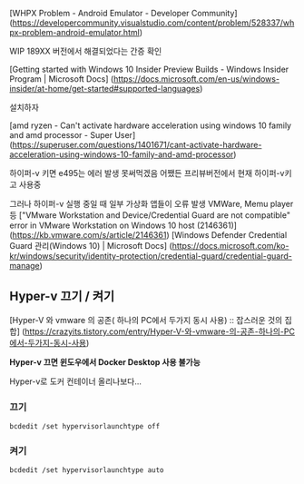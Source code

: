 [WHPX Problem - Android Emulator - Developer Community] (https://developercommunity.visualstudio.com/content/problem/528337/whpx-problem-android-emulator.html)

WIP 189XX 버전에서 해결되었다는 간증 확인

[Getting started with Windows 10 Insider Preview Builds - Windows Insider Program | Microsoft Docs] (https://docs.microsoft.com/en-us/windows-insider/at-home/get-started#supported-languages)

설치하자

[amd ryzen - Can't activate hardware acceleration using windows 10 family and amd processor - Super User] (https://superuser.com/questions/1401671/cant-activate-hardware-acceleration-using-windows-10-family-and-amd-processor)

하이퍼-v 키면 e495는 에러 발생 못써먹겠음
어쨌든 프리뷰버전에서 현재 하이퍼-v키고 사용중

그러나 하이퍼-v 실행 중일 때 일부 가상화 앱들이 오류 발생
VMWare, Memu player 등
["VMware Workstation and Device/Credential Guard are not compatible" error in VMware Workstation on Windows 10 host (2146361)] (https://kb.vmware.com/s/article/2146361)
[Windows Defender Credential Guard 관리(Windows 10) | Microsoft Docs] (https://docs.microsoft.com/ko-kr/windows/security/identity-protection/credential-guard/credential-guard-manage)

## Hyper-v 끄기 / 켜기
[Hyper-V 와 vmware 의 공존( 하나의 PC에서 두가지 동시 사용) :: 잡스러운 것의 집합] (https://crazyits.tistory.com/entry/Hyper-V-와-vmware-의-공존-하나의-PC에서-두가지-동시-사용)

**Hyper-v 끄면 윈도우에서 Docker Desktop 사용 불가능**

Hyper-v로 도커 컨테이너 올리나보다...

### 끄기
```
bcdedit /set hypervisorlaunchtype off
```
### 켜기
```
bcdedit /set hypervisorlaunchtype auto
```